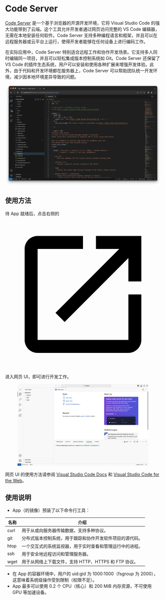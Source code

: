 # Code Server

<a target="_blank" rel="noopener noreferrer" href="https://github.com/coder/code-server">Code Server</a> 是一个基于浏览器的开源开发环境，它将 Visual Studio Code 的强大功能带到了云端。这个工具允许开发者通过网页访问完整的 VS Code 编辑器，无需在本地安装任何软件。Code Server 支持多种编程语言和框架，并且可以在远程服务器或云平台上运行，使得开发者能够在任何设备上进行编码工作。

在实际应用中，Code Server 特别适合远程工作和协作开发场景。它支持多人同时编辑同一项目，并且可以轻松集成版本控制系统如 Git。Code Server 还保留了 VS Code 的插件生态系统，用户可以安装和使用各种扩展来增强开发体验。此外，由于代码和开发环境都在服务器上，Code Server 可以帮助团队统一开发环境，减少因本地环境差异导致的问题。

![](../assets/app/codeserver/codeserver-official.png)

## 使用方法

待 App 就绪后，点击右侧的 <span class="twemoji"><svg class="MuiSvgIcon-root MuiSvgIcon-colorPrimary MuiSvgIcon-fontSizeMedium css-jxtyyz" focusable="false" aria-hidden="true" viewBox="0 0 24 24" data-testid="OpenInNewIcon"><path d="M19 19H5V5h7V3H5c-1.11 0-2 .9-2 2v14c0 1.1.89 2 2 2h14c1.1 0 2-.9 2-2v-7h-2zM14 3v2h3.59l-9.83 9.83 1.41 1.41L19 6.41V10h2V3z"></path></svg></span> 进入网页 UI，即可进行开发工作。

<figure class="screenshot">
  <img alt="codeserver" src="../assets/app/codeserver/codeserver.png" />
</figure>

网页 UI 的使用方法请参阅 [Visual Studio Code Docs](https://code.visualstudio.com/docs) 和 [Visual Studio Code for the Web](https://code.visualstudio.com/docs/editor/vscode-web)。

## 使用说明

* App（的镜像）预装了以下命令行工具：

| 名称 | 介绍                                                     |
| ---- | -------------------------------------------------------- |
| curl | 用于从或向服务器传输数据，支持多种协议。                 |
| git  | 分布式版本控制系统，用于跟踪和协作开发软件项目的源代码。 |
| htop | 一个交互式的系统监视器，用于实时查看和管理运行中的进程。 |
| ssh  | 用于安全地远程访问和管理服务器。                         |
| wget | 用于从网络上下载文件，支持 HTTP、HTTPS 和 FTP 协议。     |

* 在 App 的容器环境中，用户的 uid:gid 为 1000:1000（fsgroup 为 2000），这意味着系统级操作受到限制（权限不足）。
* App 最多可以使用 0.2 个 CPU（核心）和 200 MiB 内存资源，不可使用 GPU 等加速设备。
